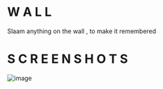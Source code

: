 # W A L L 

Slaam anything on the wall , to make it remembered

# S C R E E N S H O T S

![image](https://github.com/user-attachments/assets/e81f28ba-41b6-4c94-afb3-dc7df9e4c727)
